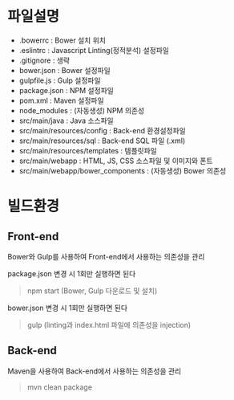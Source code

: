 # 파일설명
- .bowerrc : Bower 설치 위치
- .eslintrc : Javascript Linting(정적분석) 설정파일
- .gitignore : 생략
- bower.json : Bower 설정파일
- gulpfile.js : Gulp 설정파일
- package.json : NPM 설정파일
- pom.xml : Maven 설정파일
- node_modules : (자동생성) NPM 의존성
- src/main/java : Java 소스파일
- src/main/resources/config : Back-end 환경설정파일
- src/main/resources/sql : Back-end SQL 파일 (.xml)
- src/main/resources/templates : 템플릿파일
- src/main/webapp : HTML, JS, CSS 소스파일 및 이미지와 폰트
- src/main/webapp/bower_components : (자동생성) Bower 의존성

# 빌드환경
## Front-end
Bower와 Gulp를 사용하여 Front-end에서 사용하는 의존성을 관리

package.json 변경 시 1회만 실행하면 된다
> npm start (Bower, Gulp 다운로드 및 설치)

bower.json 변경 시 1회만 실행하면 된다
> gulp (linting과 index.html 파일에 의존성을 injection)

## Back-end
Maven을 사용하여 Back-end에서 사용하는 의존성을 관리
> mvn clean package
